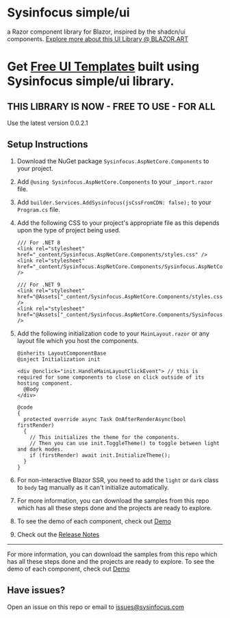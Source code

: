 # Sysinfocus simple/ui
a Razor component library for Blazor, inspired by the shadcn/ui components. [Explore more about this UI Library @ BLAZOR.ART](https://blazor.art)

# Get [Free UI Templates](https://github.com/Sysinfocus/simple-ui-templates) built using Sysinfocus simple/ui library.

## THIS LIBRARY IS NOW - **FREE TO USE** - FOR ALL
Use the latest version 0.0.2.1

## Setup Instructions

1.  Download the NuGet package `Sysinfocus.AspNetCore.Components` to your project.

2.  Add `@using Sysinfocus.AspNetCore.Components` to your `_import.razor` file.

3.  Add `builder.Services.AddSysinfocus(jsCssFromCDN: false);` to your `Program.cs` file.

4.  Add the following CSS to your project's appropriate file as this depends upon the type of project being used.
    ```
    /// For .NET 8
    <link rel="stylesheet" href="_content/Sysinfocus.AspNetCore.Components/styles.css" />
    <link rel="stylesheet" href="_content/Sysinfocus.AspNetCore.Components/Sysinfocus.AspNetCore.Components.bundle.scp.css" />
    
    /// For .NET 9
    <link rel="stylesheet" href="@Assets["_content/Sysinfocus.AspNetCore.Components/styles.css"]" />
    <link rel="stylesheet" href="@Assets["_content/Sysinfocus.AspNetCore.Components/Sysinfocus.AspNetCore.Components.bundle.scp.css"]" />
    ```

5.  Add the following initialization code to your `MainLayout.razor` or any layout file which you host the components.
    ```
    @inherits LayoutComponentBase
    @inject Initialization init

    <div @onclick="init.HandleMainLayoutClickEvent"> // this is required for some components to close on click outside of its hosting component.
      @Body
    </div>

    @code
    {
      protected override async Task OnAfterRenderAsync(bool firstRender)
      {
        // This initializes the theme for the components.
        // Then you can use init.ToggleTheme() to toggle between light and dark modes.    
        if (firstRender) await init.InitializeTheme(); 
      }
    }
    ```

6.  For non-interactive Blazor SSR, you need to add the `light` or `dark` class to `body` tag manually as it can't initialize automatically.
7.  For more information, you can download the samples from this repo which has all these steps done and the projects are ready to explore.
8.  To see the demo of each component, check out [Demo](https://blazor.art/)
9.  Check out the [Release Notes](ReleaseNotes.md)

---

For more information, you can download the samples from this repo which has all these steps done and the projects are ready to explore.
To see the demo of each component, check out [Demo](https://blazor.art/)

## Have issues?
Open an issue on this repo or email to issues@sysinfocus.com
